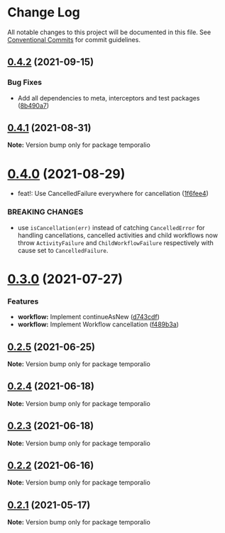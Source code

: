 # Change Log

All notable changes to this project will be documented in this file.
See [Conventional Commits](https://conventionalcommits.org) for commit guidelines.

## [0.4.2](https://github.com/temporalio/sdk-node/compare/temporalio@0.4.1...temporalio@0.4.2) (2021-09-15)


### Bug Fixes

* Add all dependencies to meta, interceptors and test packages ([8b490a7](https://github.com/temporalio/sdk-node/commit/8b490a725f51b9f1222248457fe3b7c2546e0921))





## [0.4.1](https://github.com/temporalio/sdk-node/compare/temporalio@0.4.0...temporalio@0.4.1) (2021-08-31)

**Note:** Version bump only for package temporalio





# [0.4.0](https://github.com/temporalio/sdk-node/compare/temporalio@0.3.0...temporalio@0.4.0) (2021-08-29)


* feat!: Use CancelledFailure everywhere for cancellation ([1f6fee4](https://github.com/temporalio/sdk-node/commit/1f6fee4ad1d045adc904079a57c6bea741d8bc38))


### BREAKING CHANGES

* use `isCancellation(err)` instead of catching `CancelledError` for
handling cancellations, cancelled activities and child workflows now throw
`ActivityFailure` and `ChildWorkflowFailure` respectively with cause set
to `CancelledFailure`.





# [0.3.0](https://github.com/temporalio/sdk-node/compare/temporalio@0.2.5...temporalio@0.3.0) (2021-07-27)


### Features

* **workflow:** Implement continueAsNew ([d743cdf](https://github.com/temporalio/sdk-node/commit/d743cdfe49ecb6511c8cefbfaf6fd2870e5de670))
* **workflow:** Implement Workflow cancellation ([f489b3a](https://github.com/temporalio/sdk-node/commit/f489b3a55556de8d1e5d42070f97f056767c5ff4))





## [0.2.5](https://github.com/temporalio/sdk-node/compare/temporalio@0.2.4...temporalio@0.2.5) (2021-06-25)

**Note:** Version bump only for package temporalio





## [0.2.4](https://github.com/temporalio/sdk-node/compare/temporalio@0.2.3...temporalio@0.2.4) (2021-06-18)

**Note:** Version bump only for package temporalio





## [0.2.3](https://github.com/temporalio/sdk-node/compare/temporalio@0.2.2...temporalio@0.2.3) (2021-06-18)

**Note:** Version bump only for package temporalio





## [0.2.2](https://github.com/temporalio/sdk-node/compare/temporalio@0.2.1...temporalio@0.2.2) (2021-06-16)

**Note:** Version bump only for package temporalio





## [0.2.1](https://github.com/temporalio/sdk-node/compare/temporalio@0.2.0...temporalio@0.2.1) (2021-05-17)

**Note:** Version bump only for package temporalio
